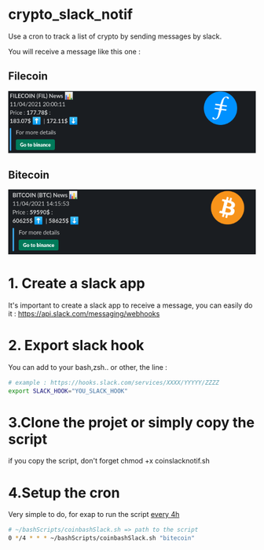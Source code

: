# crypto_slack_notif
Use a cron to track a list of crypto by sending messages by slack.



You will receive a message like this one : 

## Filecoin
<img src="./slack_msg_filecoin.png" alt="Result"/>

## Bitecoin
<img src="./slack_msg_bitcoin.png" alt="Result"/>

# 1. Create a slack app
It's important to create a slack app to receive a message, you can easily do it : https://api.slack.com/messaging/webhooks

# 2. Export slack hook
You can add to your bash,zsh.. or other, the line :

```bash
# example : https://hooks.slack.com/services/XXXX/YYYYY/ZZZZ
export SLACK_HOOK="YOU_SLACK_HOOK"
```
# 3.Clone the projet or simply copy the script
if you copy the script, don't forget chmod +x coinslacknotif.sh
# 4.Setup the cron
Very simple to do, for exap to run the script [every 4h](https://crontab.guru/every-4-hours)

```bash
# ~/bashScripts/coinbashSlack.sh => path to the script
0 */4 * * * ~/bashScripts/coinbashSlack.sh "bitecoin"
```